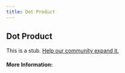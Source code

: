 ```yaml
---
title: Dot Product
---
```


## Dot Product

This is a stub. [Help our community expand it.](https://github.com/freeCodeCamp/guide-articles/tree/master/articles/Math/Vectors/Dot-Product/index.md)

<!-- The article goes here, in GitHub-flavored Markdown. Feel free to add YouTube videos, images, and CodePen/JSBin embeds  -->

#### More Information:
<!-- Please add any articles you think might be helpful to read before writing the article -->



